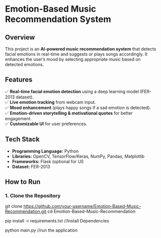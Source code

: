 #  Emotion-Based Music Recommendation System  

##  Overview  
This project is an **AI-powered music recommendation system** that detects facial emotions in real-time and suggests or plays songs accordingly.
It enhances the user’s mood by selecting appropriate music based on detected emotions.  

##  Features  
✅ **Real-time facial emotion detection** using a deep learning model (FER-2013 dataset).  
✅ **Live emotion tracking** from webcam input.  
✅ **Mood enhancement** (plays happy songs if a sad emotion is detected).  
✅ **Emotion-driven storytelling & motivational quotes** for better engagement.  
✅ **Customizable UI** for user preferences.  

##  Tech Stack  
- **Programming Language:** Python  
- **Libraries:** OpenCV, TensorFlow/Keras, NumPy, Pandas, Matplotlib  
- **Frameworks:** Flask (optional for UI)  
- **Dataset:** FER-2013  

##  How to Run  
### **1. Clone the Repository**  

git clone https://github.com/your-username/Emotion-Based-Music-Recommendation.git
cd Emotion-Based-Music-Recommendation


pip install -r requirements.txt  //Install Dependencies

python main.py  //run the application
